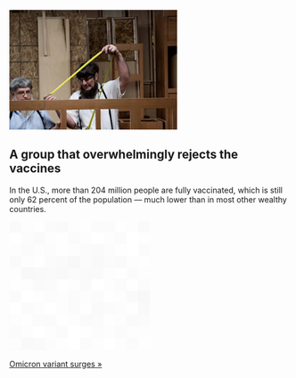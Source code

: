 
![A group that overwhelmingly rejects the vaccines](./20211228235834.png)
## A group that overwhelmingly rejects the vaccines

In the U.S., more than 204 million people are fully vaccinated, which is still only 62 percent of the population — much lower than in most other wealthy countries.

![pic](../square_bg.png)

[Omicron variant surges »](https://www.yahoo.com/news/where-vaccination-rates-low-u-130823481.html)
